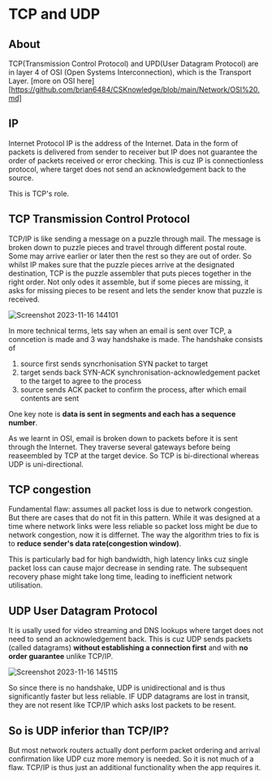 # TCP and UDP
## About
TCP(Transmission Control Protocol) and UPD(User Datagram Protocol) are in layer 4 of OSI (Open Systems Interconnection), which is the Transport Layer.
[more on OSI here][https://github.com/brian6484/CSKnowledge/blob/main/Network/OSI%20.md]

## IP 
Internet Protocol IP is the address of the Internet. Data in the form of packets is delivered from sender to receiver but IP
does not guarantee the order of packets received or error checking. This is cuz IP is connectionless protocol, where target does not send
an acknowledgement back to the source.

This is TCP's role.

## TCP Transmission Control Protocol
TCP/IP is like sending a message on a puzzle through mail. The message is broken down to puzzle pieces and travel through different postal route.
Some may arrive earlier or later then the rest so they are out of order. So whilst IP makes sure that the puzzle pieces arrive at the designated
destination, TCP is the puzzle assembler that puts pieces together in the right order. Not only odes it assemble, but if some pieces are missing,
it asks for missing pieces to be resent and lets the sender know that puzzle is received.

![Screenshot 2023-11-16 144101](https://github.com/brian6484/CSKnowledge/assets/56388433/1b6a2077-a89b-4045-bafc-02322be29493)

In more technical terms, lets say when an email is sent over TCP, a conncetion is made and 3 way handshake is made. The handshake consists of
1) source first sends syncrhonisation SYN packet to target
2) target sends back SYN-ACK synchronisation-acknowledgement packet to the target to agree to the process
3) source sends ACK packet to confirm the process, after which email contents are sent

One key note is **data is sent in segments and each has a sequence number**.

As we learnt in OSI, email is broken down to packets before it is sent through the Internet. They traverse several gateways before being reaseembled
by TCP at the target device. So TCP is bi-directional whereas UDP is uni-directional.

## TCP congestion
Fundamental flaw: assumes all packet loss is due to network congestion. But there are cases that do not fit in this pattern.
While it was designed at a time where network links were less reliable so packet loss might be due to network congestion, now 
it is differnet. The way the algorithm tries to fix is to **reduce sender's data rate(congestion window)**.

This is particularly bad for high bandwidth, high latency links cuz single packet loss can cause major decrease in sending rate. The subsequent recovery phase might take long time, leading to inefficient network utilisation.

## UDP User Datagram Protocol
It is usally used for video streaming and DNS lookups where target does not need to send an acknowledgement back. 
This is cuz UDP sends packets (called datagrams) **without establishing a connection first** and with **no order guarantee** unlike TCP/IP.

![Screenshot 2023-11-16 145115](https://github.com/brian6484/CSKnowledge/assets/56388433/1a8780e8-d037-48b0-9933-31105b39e8e2)


So since there is no handshake, UDP is unidirectional and is thus significantly faster but less reliable. 
IF UDP datagrams are lost in transit, they are not resent like TCP/IP which asks lost packets to be resent.

## So is UDP inferior than TCP/IP?
But most network routers actually dont perform packet ordering and arrival confirmation like UDP cuz more memory is needed. So it is not much of a flaw.
TCP/IP is thus just an additional functionality when the app requires it.



